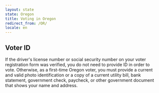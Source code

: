 ```yaml
---
layout: state
state: Oregon
title: Voting in Oregon
redirect_from: /OR/
locale: en
---
```


## Voter ID

If the driver's license number or social security number on your voter registration form was verified, you do not need to provide ID in order to vote. Otherwise, as a first-time Oregon voter, you must provide a current and valid photo identification or a copy of a current utility bill, bank statement, government check, paycheck, or other government document that shows your name and address.
